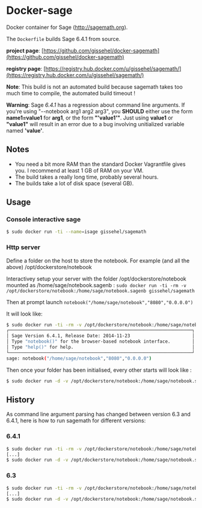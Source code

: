 # Docker-sage

Docker container for Sage (http://sagemath.org).


The `Dockerfile` builds Sage 6.4.1 from source.

**project page**: [https://github.com/gissehel/docker-sagemath](https://github.com/gissehel/docker-sagemath)

**registry page**: [https://registry.hub.docker.com/u/gissehel/sagemath/](https://registry.hub.docker.com/u/gissehel/sagemath/)

**Note**: This build is not an automated build because sagemath takes too much time to compile, the automated build timeout !

**Warning**: Sage *6.4.1* has a regression about command line arguments. If you're using "--notebook arg1 arg2 arg3", you **SHOULD** either use the form **name1=value1** for **arg1**, or the form **"'value1'"**. Just using **value1** or **"value1"** will result in an error due to a bug involving unitialized variable named **'value'**.

## Notes

* You need a bit more RAM than the standard Docker Vagrantfile gives you.
  I recommend at least 1 GB of RAM on your VM.
* The build takes a really long time, probably several hours.
* The builds take a lot of disk space (several GB).

## Usage

### Console interactive sage

```bash
$ sudo docker run -ti --name=isage gissehel/sagemath
```

### Http server

Define a folder on the host to store the notebook. For example (and all the above) /opt/dockerstore/notebook

Interactivey setup your server with the folder /opt/dockerstore/notebook mounted as /home/sage/notebook.sagenb : `sudo docker run -ti -rm -v /opt/dockerstore/notebook:/home/sage/notebook.sagenb gissehel/sagemath`

Then at prompt launch `notebook("/home/sage/notebook","8080","0.0.0.0")`

It will look like:

```bash
$ sudo docker run -ti -rm -v /opt/dockerstore/notebook:/home/sage/notebook.sagenb gissehel/sagemath
┌────────────────────────────────────────────────────────────────────┐
│ Sage Version 6.4.1, Release Date: 2014-11-23                       │
│ Type "notebook()" for the browser-based notebook interface.        │
│ Type "help()" for help.                                            │
└────────────────────────────────────────────────────────────────────┘
sage: notebook("/home/sage/notebook","8080","0.0.0.0")
```

Then once your folder has been initialised, every other starts will look like :

```bash
$ sudo docker run -d -v /opt/dockerstore/notebook:/home/sage/notebook.sagenb -p 127.0.0.1:8080:8080 --name=sage gissehel/sagemath --notebook=default "'/home/sage/notebook'" "'8080'" "'0.0.0.0'"
```

## History

As command line argument parsing has changed between version 6.3 and 6.4.1, here is how to run sagemath for different versions:

### 6.4.1

```bash
$ sudo docker run -ti -rm -v /opt/dockerstore/notebook:/home/sage/notebook.sagenb gissehel/sagemath:6.4.1
[...]
$ sudo docker run -d -v /opt/dockerstore/notebook:/home/sage/notebook.sagenb -p 127.0.0.1:8080:8080 --name=sage gissehel/sagemath:6.4.1 --notebook=default "'/home/sage/notebook'" "'8080'" "'0.0.0.0'"
```

### 6.3

```bash
$ sudo docker run -ti -rm -v /opt/dockerstore/notebook:/home/sage/notebook.sagenb gissehel/sagemath:6.3
[...]
$ sudo docker run -d -v /opt/dockerstore/notebook:/home/sage/notebook.sagenb -p 127.0.0.1:8080:8080 --name=sage gissehel/sagemath:6.3 -notebook /home/sage/notebook 8080 0.0.0.0
```

